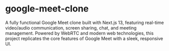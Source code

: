 # google-meet-clone
A fully functional Google Meet clone built with Next.js 13, featuring real-time video/audio communication, screen sharing, chat, and meeting management. Powered by WebRTC and modern web technologies, this project replicates the core features of Google Meet with a sleek, responsive UI.

